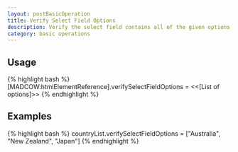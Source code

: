 ```yaml
---
layout: postBasicOperation
title: Verify Select Field Options
description: Verify the select field contains all of the given options, and no others.
category: basic operations
---
```


## Usage

{% highlight bash %}
[MADCOW:htmlElementReference].verifySelectFieldOptions = <<[List of options]>>
{% endhighlight %}

## Examples

{% highlight bash %}
countryList.verifySelectFieldOptions = ["Australia", "New Zealand", "Japan"]
{% endhighlight %}


